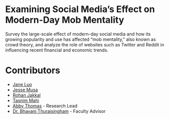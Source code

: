 # Examining Social Media’s Effect on Modern-Day Mob Mentality
Survey the large-scale effect of modern-day social media and how its growing popularity and use has affected “mob mentality,” also known as crowd theory, and analyze the role of websites such as Twitter and Reddit in influencing recent financial and economic trends.

# Contributors
- [Jane Luo](https://github.com/jane-luo)
- [Jesse Musa](https://github.com/jesse51002)
- [Rohan Jakkal](https://github.com/SharpPig)
- [Tasnim Mahi](https://github.com/mahimahithefish)
- [Abby Thomas](https://github.com/thomasabigail) - Research Lead
- [Dr. Bhavani Thuraisingham](https://personal.utdallas.edu/~bhavani.thuraisingham/) - Faculty Advisor
